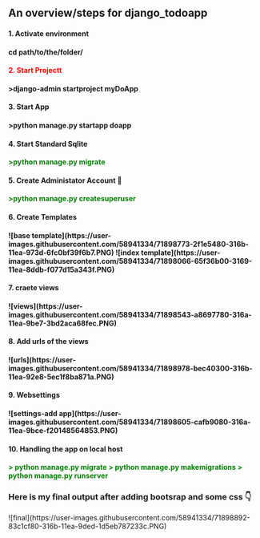 <h2><b>An overview/steps for django_todoapp</b></h2>

<h4>1. Activate environment<h4>
        cd path/to/the/folder/
        <h4><font color='red'>2. Start Projectt</font><h4>
        >django-admin startproject myDoApp
<h4>3. Start App<h4>
        >python manage.py startapp doapp
<h4>4. Start Standard Sqlite<h4>
        <p style="color:green;"> >python manage.py migrate</p>
<h4>5. Create Administator Account 👤<h4>
        <p style="color:green;">  >python manage.py createsuperuser </p>
<h4>6. Create Templates<h4>
![base template](https://user-images.githubusercontent.com/58941334/71898773-2f1e5480-316b-11ea-973d-6fc0bf39f6b7.PNG)
![index template](https://user-images.githubusercontent.com/58941334/71898066-65f36b00-3169-11ea-8ddb-f077d15a343f.PNG)
<h4>7. craete views<h4>
        ![views](https://user-images.githubusercontent.com/58941334/71898543-a8697780-316a-11ea-9be7-3bd2aca68fec.PNG)
<h4>8. Add urls of the views<h4>
        ![urls](https://user-images.githubusercontent.com/58941334/71898978-bec40300-316b-11ea-92e8-5ec1f8ba871a.PNG)
<h4>9. Websettings<h4>
        ![settings-add app](https://user-images.githubusercontent.com/58941334/71898605-cafb9080-316a-11ea-9bce-f20148564853.PNG)
<h4>10. Handling the app on local host<h4>
        <p style="color:green;"> 
        > python manage.py migrate
        > python manage.py makemigrations
        > python manage.py runserver
        </p>
        
<h3> Here is my final output after adding bootsrap and some css 👇</h3>
![final](https://user-images.githubusercontent.com/58941334/71898892-83c1cf80-316b-11ea-9ded-1d5eb787233c.PNG)
